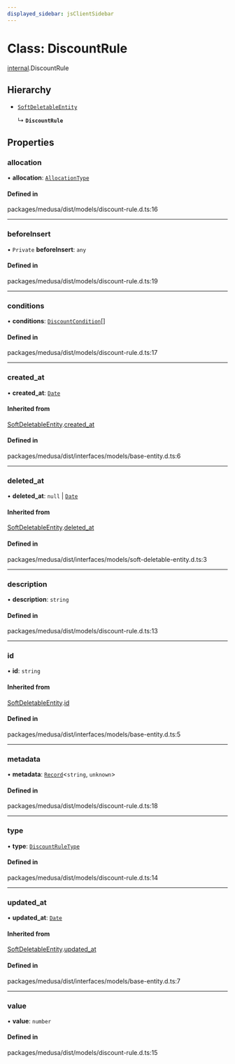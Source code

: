 ```yaml
---
displayed_sidebar: jsClientSidebar
---
```


# Class: DiscountRule

[internal](../modules/internal.md).DiscountRule

## Hierarchy

- [`SoftDeletableEntity`](internal.SoftDeletableEntity.md)

  ↳ **`DiscountRule`**

## Properties

### allocation

• **allocation**: [`AllocationType`](../enums/internal.AllocationType.md)

#### Defined in

packages/medusa/dist/models/discount-rule.d.ts:16

___

### beforeInsert

• `Private` **beforeInsert**: `any`

#### Defined in

packages/medusa/dist/models/discount-rule.d.ts:19

___

### conditions

• **conditions**: [`DiscountCondition`](internal.DiscountCondition.md)[]

#### Defined in

packages/medusa/dist/models/discount-rule.d.ts:17

___

### created\_at

• **created\_at**: [`Date`](../modules/internal.md#date)

#### Inherited from

[SoftDeletableEntity](internal.SoftDeletableEntity.md).[created_at](internal.SoftDeletableEntity.md#created_at)

#### Defined in

packages/medusa/dist/interfaces/models/base-entity.d.ts:6

___

### deleted\_at

• **deleted\_at**: ``null`` \| [`Date`](../modules/internal.md#date)

#### Inherited from

[SoftDeletableEntity](internal.SoftDeletableEntity.md).[deleted_at](internal.SoftDeletableEntity.md#deleted_at)

#### Defined in

packages/medusa/dist/interfaces/models/soft-deletable-entity.d.ts:3

___

### description

• **description**: `string`

#### Defined in

packages/medusa/dist/models/discount-rule.d.ts:13

___

### id

• **id**: `string`

#### Inherited from

[SoftDeletableEntity](internal.SoftDeletableEntity.md).[id](internal.SoftDeletableEntity.md#id)

#### Defined in

packages/medusa/dist/interfaces/models/base-entity.d.ts:5

___

### metadata

• **metadata**: [`Record`](../modules/internal.md#record)<`string`, `unknown`\>

#### Defined in

packages/medusa/dist/models/discount-rule.d.ts:18

___

### type

• **type**: [`DiscountRuleType`](../enums/internal.DiscountRuleType.md)

#### Defined in

packages/medusa/dist/models/discount-rule.d.ts:14

___

### updated\_at

• **updated\_at**: [`Date`](../modules/internal.md#date)

#### Inherited from

[SoftDeletableEntity](internal.SoftDeletableEntity.md).[updated_at](internal.SoftDeletableEntity.md#updated_at)

#### Defined in

packages/medusa/dist/interfaces/models/base-entity.d.ts:7

___

### value

• **value**: `number`

#### Defined in

packages/medusa/dist/models/discount-rule.d.ts:15
